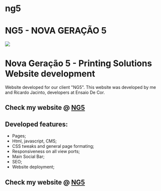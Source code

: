 # ng5

# NG5 - NOVA GERAÇÃO 5

<img src="https://i.imgur.com/zplsx4G.jpg">

<h1>Nova Geração 5 - Printing Solutions Website development</h1>

<p>Website developed for our client "NG5". This website was developed by me and Ricardo Jacinto, developers at Ensaio De Cor.</p>

<h2>Check my website @ <a href="https://www.ng5.pt" target="_blank"> NG5 </a>  </h2>

<h2> Developed features: </h2>
<ul>
<li>Pages;</li>
<li>Html, javascript, CMS;</li>
<li>CSS tweaks and general page formating;</li>
<li>Responsiveness on all view ports;</li>
<li>Main Social Bar;</li>
<li>SEO;</li>
<li>Website deployment;</li>
</ul>

	
<h2>Check my website @ <a href="https://www.ng5.pt" target="_blank"> NG5 </a>  </h2>

